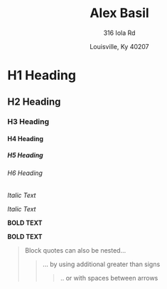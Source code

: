 <h1 align="center">Alex Basil</h1>
<p align="center">316 Iola Rd</p>
<p align="center">Louisville, Ky 40207</p>


# H1 Heading
## H2 Heading
### H3 Heading
#### H4 Heading
##### H5 Heading
###### H6 Heading

*Italic Text*

_Italic Text_

**BOLD TEXT**

__BOLD TEXT__

> Block quotes can also be nested...
>> ... by using additional greater than signs
> > > .. or with spaces between arrows




